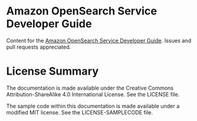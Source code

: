 # Amazon OpenSearch Service Developer Guide

Content for the [Amazon OpenSearch Service Developer Guide](https://docs.aws.amazon.com/opensearch-service/latest/developerguide/). Issues and pull requests appreciated.

# License Summary

The documentation is made available under the Creative Commons Attribution-ShareAlike 4.0 International License. See the LICENSE file.

The sample code within this documentation is made available under a modified MIT license. See the LICENSE-SAMPLECODE file.
